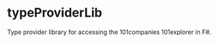 typeProviderLib
===============

Type provider library for accessing the 101companies 101explorer in F#.


